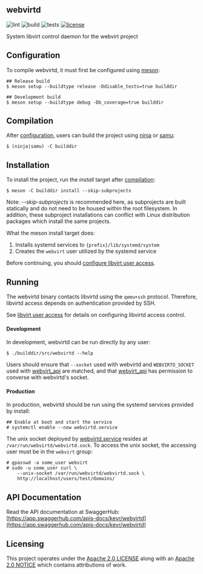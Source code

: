 webvirtd
--------

![lint](https://github.com/kevr/webvirtd/actions/workflows/lint.yaml/badge.svg?branch=master)
![build](https://github.com/kevr/webvirtd/actions/workflows/build.yaml/badge.svg?branch=master)
![tests](https://github.com/kevr/webvirtd/actions/workflows/tests.yaml/badge.svg?branch=master)
[![license](https://img.shields.io/badge/License-Apache_2.0-blue.svg)](https://opensource.org/licenses/Apache-2.0)

System libvirt control daemon for the webvirt project

Configuration
-------------

To compile webvirtd, it must first be configured using [meson](https://mesonbuild.com/):

    ## Release build
    $ meson setup --buildtype release -Ddisable_tests=true builddir

    ## Development build
    $ meson setup --buildtype debug -Db_coverage=true builddir

Compilation
-----------

After [configuration](#configuration), users can build the project using
[ninja](https://ninja-build.org/manual.html) or
[samu](https://github.com/michaelforney/samurai):

    $ (ninja|samu) -C builddir

Installation
------------

To install the project, run the *install* target after [compilation](#compilation):

    $ meson -C builddir install --skip-subprojects

Note: *--skip-subprojects* is recommended here, as subprojects are built statically and
do not need to be housed within the root filesystem. In addition, these subproject
installations can conflict with Linux distribution packages which install the same
projects.

What the meson install target does:

1. Installs systemd services to `{prefix}/lib/systemd/system`
2. Creates the `webvirt` user utilized by the systemd service

Before continuing, you should [configure libvirt user access](doc/libvirt.md).

Running
-------

The webvirtd binary contacts libvirtd using the `qemu+ssh` protocol. Therefore, libvirtd
access depends on authentication provided by SSH.

See [libvirt user access](doc/libvirt.md) for details on configuring libvirtd access control.

#### Development

In development, webvirtd can be run directly by any user:

    $ ./builddir/src/webvirtd --help

Users should ensure that `--socket` used with webvirtd and `WEBVIRTD_SOCKET`
used with [webvirt_api](https://github.com/kevr/webvirt_api) are matched,
and that [webvirt_api](https://github.com/kevr/webvirt_api) has permission to
converse with webvirtd's socket.

#### Production

In production, webvirtd should be run using the systemd services provided by install:

    ## Enable at boot and start the service
    # systemctl enable --now webvirtd.service

The unix socket deployed by [webvirtd.service](res/webvirtd.service) resides at
`/var/run/webvirtd/webvirtd.sock`. To access the unix socket, the accessing user
must be in the `webvirt` group:

    # gpasswd -a some_user webvirt
    # sudo -u some_user curl \
        --unix-socket /var/run/webvirtd/webvirtd.sock \
        http://localhost/users/test/domains/

API Documentation
-----------------

Read the API documentation at SwaggerHub: [https://app.swaggerhub.com/apis-docs/kevr/webvirtd](https://app.swaggerhub.com/apis-docs/kevr/webvirtd)

Licensing
---------

This project operates under the [Apache 2.0 LICENSE](LICENSE) along with
an [Apache 2.0 NOTICE](NOTICE) which contains attributions of work.

